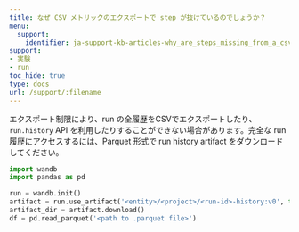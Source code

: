 ```yaml
---
title: なぜ CSV メトリックのエクスポートで step が抜けているのでしょうか？
menu:
  support:
    identifier: ja-support-kb-articles-why_are_steps_missing_from_a_csv_metric_export
support:
- 実験
- run
toc_hide: true
type: docs
url: /support/:filename
---
```


エクスポート制限により、run の全履歴をCSVでエクスポートしたり、`run.history` API を利用したりすることができない場合があります。完全な run 履歴にアクセスするには、Parquet 形式で run history artifact をダウンロードしてください。

```python
import wandb
import pandas as pd

run = wandb.init()
artifact = run.use_artifact('<entity>/<project>/<run-id>-history:v0', type='wandb-history')
artifact_dir = artifact.download()
df = pd.read_parquet('<path to .parquet file>')
```